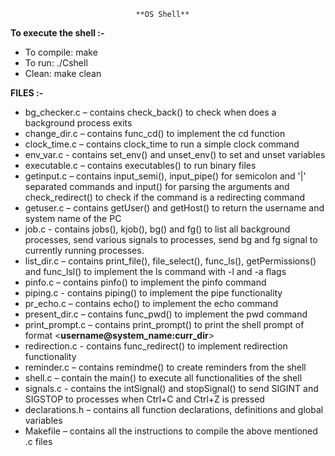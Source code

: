                                 **OS Shell**

**To execute the shell :-**

-    To compile: make
-    To run: ./Cshell
-    Clean: make clean

**FILES :-**

- bg\_checker.c – contains check\_back() to check when does a background process exits
- change_dir.c – contains func\_cd() to implement the cd function
- clock\_time.c – contains clock\_time to run a simple clock command
- env_var.c - contains set\_env() and unset\_env() to set and unset variables
- executable.c – contains executables() to run binary files
- getinput.c – contains input\_semi(), input\_pipe() for semicolon and '|' separated commands and input() for parsing the arguments and check\_redirect() to check if the command is a redirecting command
- getuser.c – contains getUser() and getHost() to return the username and system name of the PC
- job.c - contains jobs(), kjob(), bg() and fg() to list all background processes, send various signals to processes, send bg and fg signal to currently running processes.
- list\_dir.c – contains print\_file(), file\_select(), func\_ls(), getPermissions() and func\_lsl() to implement the ls command with -l and -a flags
- pinfo.c – contains pinfo() to implement the pinfo command
- piping.c - contains piping() to implement the pipe functionality
- pr\_echo.c – contains echo() to implement the echo command
- present\_dir.c – contains func\_pwd() to implement the pwd command
- print\_prompt.c – contains print\_prompt() to print the shell prompt of format &lt;**username@system\_name:curr\_dir**&gt;
- redirection.c - contains func\_redirect() to implement redirection functionality 
- reminder.c – contains remindme() to create reminders from the shell
- shell.c – contain the main() to execute all functionalities of the shell
- signals.c - contains the intSignal() and stopSignal() to send SIGINT and SIGSTOP to processes when Ctrl+C and Ctrl+Z is pressed
- declarations.h – contains all function declarations, definitions and global variables
- Makefile – contains all the instructions to compile the above mentioned .c files